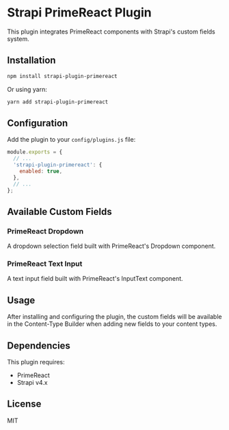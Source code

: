 
# Strapi PrimeReact Plugin

This plugin integrates PrimeReact components with Strapi's custom fields system.

## Installation

```bash
npm install strapi-plugin-primereact
```

Or using yarn:

```bash
yarn add strapi-plugin-primereact
```

## Configuration

Add the plugin to your `config/plugins.js` file:

```js
module.exports = {
  // ...
  'strapi-plugin-primereact': {
    enabled: true,
  },
  // ...
};
```

## Available Custom Fields

### PrimeReact Dropdown

A dropdown selection field built with PrimeReact's Dropdown component.

### PrimeReact Text Input

A text input field built with PrimeReact's InputText component.

## Usage

After installing and configuring the plugin, the custom fields will be available in the Content-Type Builder when adding new fields to your content types.

## Dependencies

This plugin requires:
- PrimeReact
- Strapi v4.x

## License

MIT
